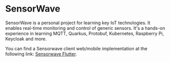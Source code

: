 # SensorWave
SensorWave is a personal project for learning key IoT technologies. It enables real-time monitoring and control of generic
sensors. It's a hands-on experience in learning MQTT, Quarkus, Protobuf, Kubernetes, Raspberry Pi, Keycloak and more.

You can find a Sensorwave client web/mobile implementation at the following link: [Sensorwave Flutter](https://github.com/ralphthegod/sensorwave_flutter).